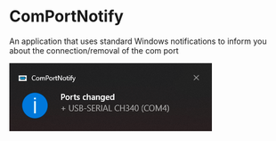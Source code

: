 # ComPortNotify

An application that uses standard Windows notifications to inform you about the connection/removal of the com port

![Image alt](.github/demo.png)
